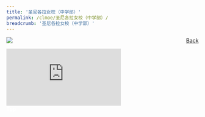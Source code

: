 ```yaml
---
title: '圣尼各拉女校（中学部）'
permalink: /clmoe/圣尼各拉女校（中学部）/
breadcrumb: '圣尼各拉女校（中学部）'
---
```

<a href="/gallery/华文学习展示区-chinese-exhibitions-d/schools/" style="float:right;">Back</a>
 <img src="/images/CHIJ-CL.jpg"> <br/>
<div class="video-container">
  <iframe src="https://www.youtube.com/embed/d6fmLlW8eoE" frameborder="0" allow="accelerometer; autoplay; encrypted-media; gyroscope; picture-in-picture" allowfullscreen></iframe></div>

<div class="btntop"><a href="#top" style="text-decoration:none;"><span style="color:white"><b>Top</b></span></a></div>
